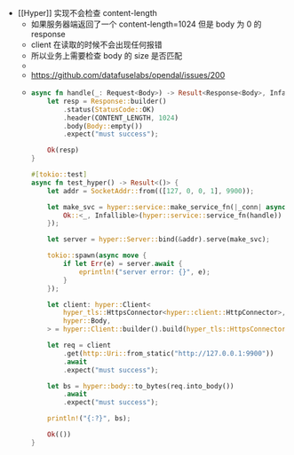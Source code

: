 - [[Hyper]] 实现不会检查 content-length
	- 如果服务器端返回了一个 content-length=1024 但是 body 为 0 的 response
	- client 在读取的时候不会出现任何报错
	- 所以业务上需要检查 body 的 size 是否匹配
	-
	- https://github.com/datafuselabs/opendal/issues/200
	- ```rust
	  async fn handle(_: Request<Body>) -> Result<Response<Body>, Infallible> {
	      let resp = Response::builder()
	          .status(StatusCode::OK)
	          .header(CONTENT_LENGTH, 1024)
	          .body(Body::empty())
	          .expect("must success");
	  
	      Ok(resp)
	  }
	  
	  #[tokio::test]
	  async fn test_hyper() -> Result<()> {
	      let addr = SocketAddr::from(([127, 0, 0, 1], 9900));
	  
	      let make_svc = hyper::service::make_service_fn(|_conn| async {
	          Ok::<_, Infallible>(hyper::service::service_fn(handle))
	      });
	  
	      let server = hyper::Server::bind(&addr).serve(make_svc);
	  
	      tokio::spawn(async move {
	          if let Err(e) = server.await {
	              eprintln!("server error: {}", e);
	          }
	      });
	  
	      let client: hyper::Client<
	          hyper_tls::HttpsConnector<hyper::client::HttpConnector>,
	          hyper::Body,
	      > = hyper::Client::builder().build(hyper_tls::HttpsConnector::new());
	  
	      let req = client
	          .get(http::Uri::from_static("http://127.0.0.1:9900"))
	          .await
	          .expect("must success");
	  
	      let bs = hyper::body::to_bytes(req.into_body())
	          .await
	          .expect("must success");
	  
	      println!("{:?}", bs);
	  
	      Ok(())
	  }
	  ```